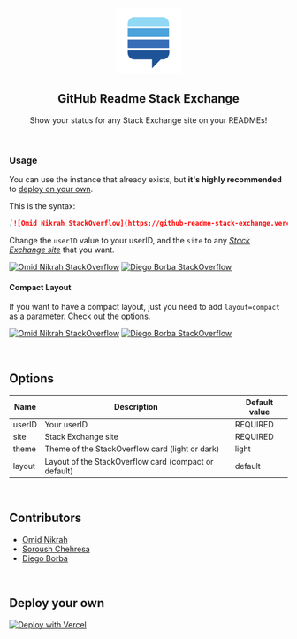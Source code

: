 <br>

<p align="center">
  <img width="120px" src="stackexchange.svg" />
  <h2 align="center">GitHub Readme Stack Exchange</h2>
  <p align="center">Show your status for any Stack Exchange site on your READMEs!</p>
</p>

<br>

### Usage

You can use the instance that already exists, but **it's highly recommended** to [deploy on your own](#deploy-your-own).

This is the syntax:

```md
[![Omid Nikrah StackOverflow](https://github-readme-stack-exchange.vercel.app/?userID=6558042&site=stackoverflow)](https://stackoverflow.com/users/6558042/omid-nikrah)
```

Change the `userID` value to your userID, and the `site` to any [*Stack Exchange site*](https://stackexchange.com/sites) that you want.

[![Omid Nikrah StackOverflow](https://github-readme-stack-exchange.vercel.app/?userID=6558042&site=stackoverflow)](https://stackoverflow.com/users/6558042/omid-nikrah)
[![Diego Borba StackOverflow](https://github-readme-stack-exchange.vercel.app/?userID=21144042&site=stackoverflow&theme=dark)](https://stackoverflow.com/users/21144042/diego-borba)

#### Compact Layout

If you want to have a compact layout, just you need to add `layout=compact` as a parameter. Check out the options.

[![Omid Nikrah StackOverflow](https://github-readme-stack-exchange.vercel.app/?userID=6558042&site=stackoverflow&layout=compact)](https://stackoverflow.com/users/6558042/omid-nikrah)
[![Diego Borba StackOverflow](https://github-readme-stack-exchange.vercel.app/?userID=21144042&site=stackoverflow&layout=compact&theme=dark)](https://stackoverflow.com/users/21144042/diego-borba)


<br>

## Options
|    Name    |           Description           |        Default value       |
| ---------- | ------------------------------- | -------------------------- |
| userID     | Your userID                     | REQUIRED                |
| site       | Stack Exchange site             | REQUIRED                |
| theme      | Theme of the StackOverflow card (light or dark)      | light     |
| layout     | Layout of the StackOverflow card (compact or default) | default |    

<br>

## Contributors
- [Omid Nikrah](https://github.com/omidnikrah)
- [Soroush Chehresa](https://github.com/soroushchehresa)
- [Diego Borba](https://github.com/diegoborbadev)

<br>

<a name="deploy-your-own"></a>

## Deploy your own
[![Deploy with Vercel](https://vercel.com/button)](https://vercel.com/import/git?s=https://github.com/diegoborbadev/github-readme-stack-exchange)